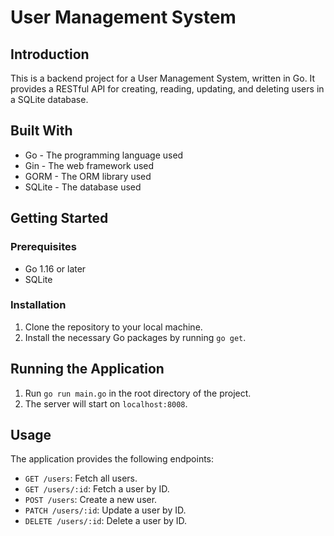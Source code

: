 # User Management System

## Introduction

This is a backend project for a User Management System, written in Go. It provides a RESTful API for creating, reading, updating, and deleting users in a SQLite database.

## Built With

- Go - The programming language used
- Gin - The web framework used
- GORM - The ORM library used
- SQLite - The database used

## Getting Started

### Prerequisites

- Go 1.16 or later
- SQLite

### Installation

1. Clone the repository to your local machine.
2. Install the necessary Go packages by running `go get`.

## Running the Application

1. Run `go run main.go` in the root directory of the project.
2. The server will start on `localhost:8008`.

## Usage

The application provides the following endpoints:

- `GET /users`: Fetch all users.
- `GET /users/:id`: Fetch a user by ID.
- `POST /users`: Create a new user.
- `PATCH /users/:id`: Update a user by ID.
- `DELETE /users/:id`: Delete a user by ID.
